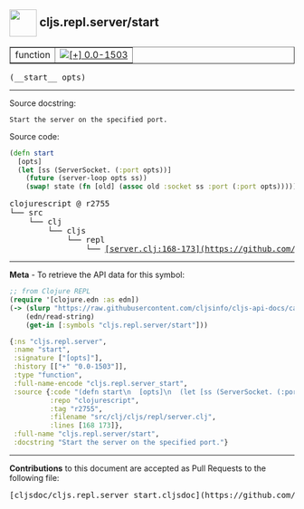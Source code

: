 ## <img width="48px" valign="middle" src="http://i.imgur.com/Hi20huC.png"> cljs.repl.server/start

 <table border="1">
<tr>

<td>function</td>
<td><a href="https://github.com/cljsinfo/cljs-api-docs/tree/0.0-1503"><img valign="middle" alt="[+] 0.0-1503" src="https://img.shields.io/badge/+-0.0--1503-lightgrey.svg"></a> </td>
</tr>
</table>

 <samp>
(__start__ opts)<br>
</samp>

---




Source docstring:

```
Start the server on the specified port.
```

Source code:

```clj
(defn start
  [opts]
  (let [ss (ServerSocket. (:port opts))]
    (future (server-loop opts ss))
    (swap! state (fn [old] (assoc old :socket ss :port (:port opts))))))
```

 <pre>
clojurescript @ r2755
└── src
    └── clj
        └── cljs
            └── repl
                └── <ins>[server.clj:168-173](https://github.com/clojure/clojurescript/blob/r2755/src/clj/cljs/repl/server.clj#L168-L173)</ins>
</pre>


---

__Meta__ - To retrieve the API data for this symbol:

```clj
;; from Clojure REPL
(require '[clojure.edn :as edn])
(-> (slurp "https://raw.githubusercontent.com/cljsinfo/cljs-api-docs/catalog/cljs-api.edn")
    (edn/read-string)
    (get-in [:symbols "cljs.repl.server/start"]))
```

```clj
{:ns "cljs.repl.server",
 :name "start",
 :signature ["[opts]"],
 :history [["+" "0.0-1503"]],
 :type "function",
 :full-name-encode "cljs.repl.server_start",
 :source {:code "(defn start\n  [opts]\n  (let [ss (ServerSocket. (:port opts))]\n    (future (server-loop opts ss))\n    (swap! state (fn [old] (assoc old :socket ss :port (:port opts))))))",
          :repo "clojurescript",
          :tag "r2755",
          :filename "src/clj/cljs/repl/server.clj",
          :lines [168 173]},
 :full-name "cljs.repl.server/start",
 :docstring "Start the server on the specified port."}

```

---

__Contributions__ to this document are accepted as Pull Requests to the following file:

 <pre>
[cljsdoc/cljs.repl.server_start.cljsdoc](https://github.com/cljsinfo/cljs-api-docs/blob/master/cljsdoc/cljs.repl.server_start.cljsdoc)
</pre>

